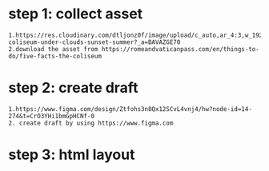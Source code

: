 # step 1: collect asset
    1.https://res.cloudinary.com/dtljonz0f/image/upload/c_auto,ar_4:3,w_1920,g_auto/f_auto/q_auto/v1/roman-coliseum-under-clouds-sunset-summer?_a=BAVAZGE70
    2.download the asset from https://romeandvaticanpass.com/en/things-to-do/five-facts-the-coliseum
# step 2: create draft
    1.https://www.figma.com/design/Ztfohs3n8Qx12SCvL4vnj4/hw?node-id=14-274&t=CrO3YHi1bmGpHCNf-0
    2. create draft by using https://www.figma.com
# step 3: html layout
